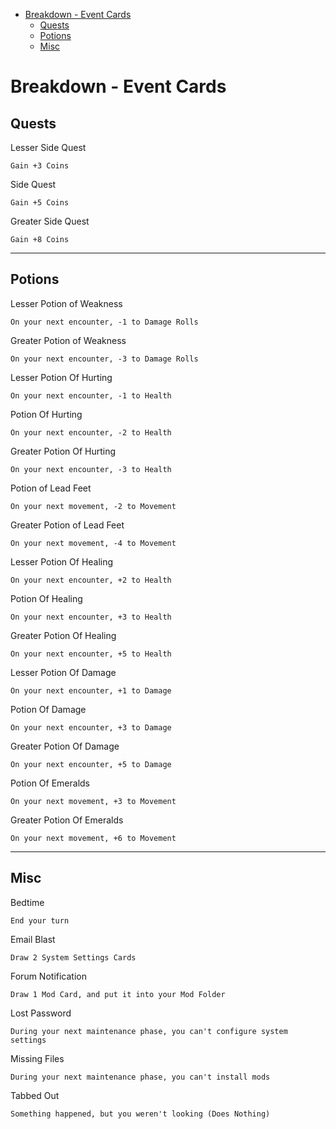 - [Breakdown - Event Cards](#breakdown---event-cards)
  - [Quests](#quests)
  - [Potions](#potions)
  - [Misc](#misc)


# Breakdown - Event Cards

## Quests
Lesser Side Quest
```
Gain +3 Coins
```
Side Quest
```
Gain +5 Coins
```
Greater Side Quest
```
Gain +8 Coins
```

---

## Potions
Lesser Potion of Weakness
```
On your next encounter, -1 to Damage Rolls
```
Greater Potion of Weakness
```
On your next encounter, -3 to Damage Rolls
```
Lesser Potion Of Hurting
```
On your next encounter, -1 to Health
```
Potion Of Hurting
```
On your next encounter, -2 to Health
```
Greater Potion Of Hurting
```
On your next encounter, -3 to Health
```
Potion of Lead Feet
```
On your next movement, -2 to Movement
```
Greater Potion of Lead Feet
```
On your next movement, -4 to Movement
```
Lesser Potion Of Healing
```
On your next encounter, +2 to Health
```
Potion Of Healing
```
On your next encounter, +3 to Health
```
Greater Potion Of Healing
```
On your next encounter, +5 to Health
```
Lesser Potion Of Damage
```
On your next encounter, +1 to Damage
```
Potion Of Damage
```
On your next encounter, +3 to Damage
```
Greater Potion Of Damage
```
On your next encounter, +5 to Damage
```
Potion Of Emeralds
```
On your next movement, +3 to Movement
```
Greater Potion Of Emeralds
```
On your next movement, +6 to Movement
```

---

## Misc
Bedtime
```
End your turn
```
Email Blast
```
Draw 2 System Settings Cards
```
Forum Notification
```
Draw 1 Mod Card, and put it into your Mod Folder
```
Lost Password
```
During your next maintenance phase, you can't configure system settings
```
Missing Files
```
During your next maintenance phase, you can't install mods
```
Tabbed Out
```
Something happened, but you weren't looking (Does Nothing)
```
